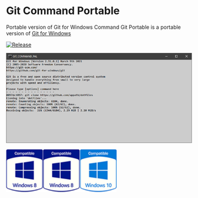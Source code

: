 # Git Command Portable
Portable version of Git for Windows Command
Git Portable is a portable version of [Git for Windows](https://git-scm.com/)

[![Release](https://img.shields.io/github/v/release/appath/GitCommandPortable?label=Stable&style=flat-square)](https://github.com/appath/GitCommandPortable/releases)

<p align="center"><img src="%23/github_gitcommand.png"></p>

<img width="100" src="%23/github_win8.png"><img width="100" src="%23/github_win8.png"><img width="100" src="%23/github_win10.png">

